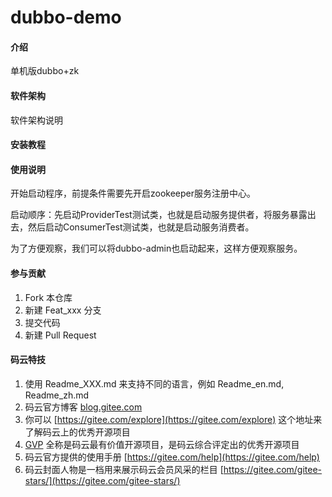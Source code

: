 # dubbo-demo

#### 介绍
单机版dubbo+zk

#### 软件架构
软件架构说明


#### 安装教程



#### 使用说明

开始启动程序，前提条件需要先开启zookeeper服务注册中心。 

启动顺序：先启动ProviderTest测试类，也就是启动服务提供者，将服务暴露出去，然后启动ConsumerTest测试类，也就是启动服务消费者。 

为了方便观察，我们可以将dubbo-admin也启动起来，这样方便观察服务。 

#### 参与贡献

1. Fork 本仓库
2. 新建 Feat_xxx 分支
3. 提交代码
4. 新建 Pull Request


#### 码云特技

1. 使用 Readme\_XXX.md 来支持不同的语言，例如 Readme\_en.md, Readme\_zh.md
2. 码云官方博客 [blog.gitee.com](https://blog.gitee.com)
3. 你可以 [https://gitee.com/explore](https://gitee.com/explore) 这个地址来了解码云上的优秀开源项目
4. [GVP](https://gitee.com/gvp) 全称是码云最有价值开源项目，是码云综合评定出的优秀开源项目
5. 码云官方提供的使用手册 [https://gitee.com/help](https://gitee.com/help)
6. 码云封面人物是一档用来展示码云会员风采的栏目 [https://gitee.com/gitee-stars/](https://gitee.com/gitee-stars/)